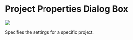 
# Project Properties Dialog Box


![](../images/avhdg002_ZA01201566.gif)



Specifies the settings for a specific project.
